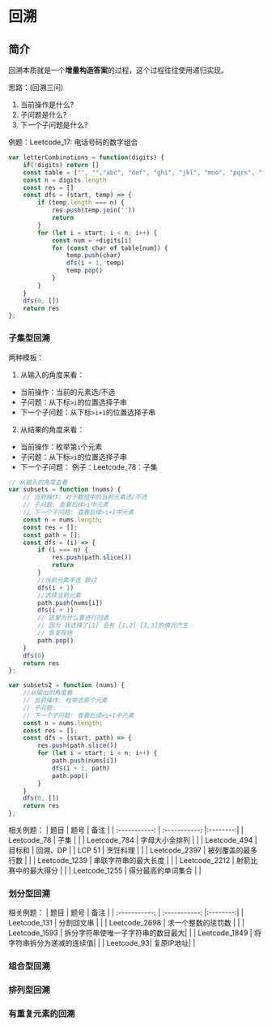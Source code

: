 # 回溯
## 简介
回溯本质就是一个**增量构造答案**的过程，这个过程往往使用递归实现。

思路：(回溯三问)
1. 当前操作是什么?
2. 子问题是什么?
3. 下一个子问题是什么?

例题：Leetcode_17: 电话号码的数字组合
``` javascript
var letterCombinations = function(digits) {
    if(!digits) return []
    const table = ["", "","abc", "def", "ghi", "jkl", "mno", "pqrs", "tuv", "wxyz"]
    const n = digits.length
    const res = []
    const dfs = (start, temp) => {
        if (temp.length === n) {
            res.push(temp.join(''))
            return
        }
        for (let i = start; i < n; i++) {
            const num = +digits[i]
            for (const char of table[num]) {
                temp.push(char)
                dfs(i + 1, temp)
                temp.pop()
            }
        }
    }
    dfs(0, [])
    return res
};
```
### 子集型回溯
两种模板：
1. 从输入的角度来看：
- 当前操作：当前的元素选/不选
- 子问题：从下标`>i`的位置选择子串
- 下一个子问题：从下标`>i+1`的位置选择子串
2. 从结果的角度来看：
- 当前操作：枚举第`i`个元素
- 子问题：从下标`>i`的位置选择子串
- 下一个子问题：
例子：Leetcode_78：子集
```javascript 
// 从输入的角度去看
var subsets = function (nums) {
    // 当前操作: 对于数组中的当前元素选/不选
    // 子问题: 查看后续>i中元素
    // 下一个子问题: 查看后续>i+1中元素
    const n = nums.length;
    const res = [];
    const path = [];
    const dfs = (i) => {
        if (i === n) {
            res.push(path.slice())
            return
        }
        //当前元素不选 跳过
        dfs(i + 1)
        //选择当前元素
        path.push(nums[i])
        dfs(i + 1)
        // 这里为什么要进行回退 
        // 因为 我选择了[1] 会有 [1,2] [1,3]的情况产生
        // 恢复现场
        path.pop()
    }
    dfs(0)
    return res
};
```
```javascript 
var subsets2 = function (nums) {
    //从输出的角度看
    // 当前操作: 枚举选那个元素
    // 子问题: 
    // 下一个子问题: 查看后续>i+1中元素
    const n = nums.length;
    const res = [];
    const dfs = (start, path) => {
        res.push(path.slice())
        for (let i = start; i < n; i++) {
            path.push(nums[i])
            dfs(i + 1, path)
            path.pop()
        }
    }
    dfs(0, [])
    return res
};
```
相关例题：
| 题目      | 题号 |      备注       |
| :-----------: | :-----------: |:--------:|
| Leetcode_78   | 子集        |   |
| Leetcode_784   | 字母大小全排列        |   |
| Leetcode_494   | 目标和        | 回溯、DP  |
| LCP 51   | 烹饪料理        |   |
| Leetcode_2397   | 被列覆盖的最多行数        |   |
| Leetcode_1239   | 串联字符串的最大长度        |   |
| Leetcode_2212   | 射箭比赛中的最大得分       |   |
| Leetcode_1255   | 得分最高的单词集合       |   |
### 划分型回溯

相关例题：
| 题目      | 题号 |      备注       |
| :-----------: | :-----------: |:--------:|
| Leetcode_131   | 分割回文串        |   |
| Leetcode_2698 | 求一个整数的惩罚数 |   |
| Leetcode_1593 | 拆分字符串使唯一子字符串的数目最大| |
| Leetcode_1849 | 将字符串拆分为递减的连续值|  |
| Leetcode_93| 复原IP地址|  |

### 组合型回溯


### 排列型回溯


### 有重复元素的回溯